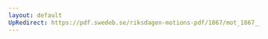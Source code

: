 ```yaml
---
layout: default
UpRedirect: https://pdf.swedeb.se/riksdagen-motions-pdf/1867/mot_1867__ak__00028/mot_1867__ak__00028_001.pdf
---
```

